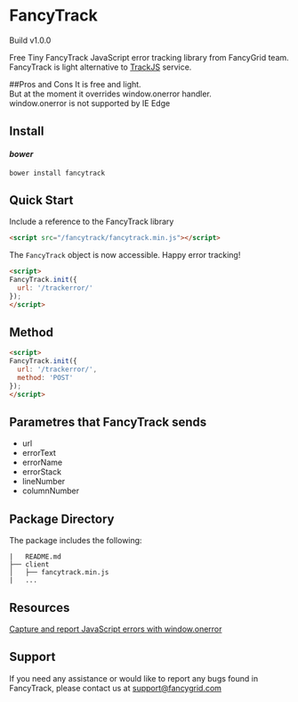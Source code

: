 # FancyTrack

Build v1.0.0

Free Tiny FancyTrack JavaScript error tracking library from FancyGrid team.  
FancyTrack is light alternative to [TrackJS](https://trackjs.com/) service.  

##Pros and Cons
It is free and light.  
But at the moment it overrides window.onerror handler.  
window.onerror is not supported by IE Edge

## Install

#### *bower*
```
bower install fancytrack
```

## Quick Start
Include a reference to the FancyTrack library

```html
<script src="/fancytrack/fancytrack.min.js"></script>
```
The `FancyTrack` object is now accessible. Happy error tracking!
```html
<script>
FancyTrack.init({
  url: '/trackerror/'
});
</script>
```

## Method
```html
<script>
FancyTrack.init({
  url: '/trackerror/',
  method: 'POST'
});
</script>
```

## Parametres that FancyTrack sends

* url
* errorText
* errorName
* errorStack
* lineNumber
* columnNumber

## Package Directory
The package includes the following:
```
|   README.md
├── client
│   ├── fancytrack.min.js
|   ...
```

## Resources
[Capture and report JavaScript errors with window.onerror](https://blog.sentry.io/2016/01/04/client-javascript-reporting-window-onerror.html)

## Support
If you need any assistance or would like to report any bugs found in FancyTrack, please contact us at support@fancygrid.com
